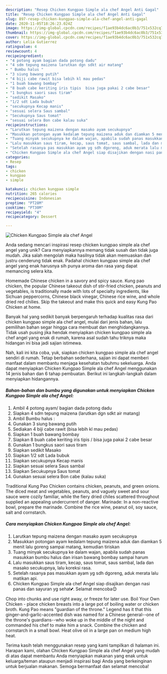 ```yaml
---
description: "Resep Chicken Kungpao Simple ala chef Angel Anti Gagal"
title: "Resep Chicken Kungpao Simple ala chef Angel Anti Gagal"
slug: 897-resep-chicken-kungpao-simple-ala-chef-angel-anti-gagal
date: 2020-11-05T18:26:23.024Z
image: https://img-global.cpcdn.com/recipes/f1ae93b4dc6ac0b3/751x532cq70/chicken-kungpao-simple-ala-chef-angel-foto-resep-utama.jpg
thumbnail: https://img-global.cpcdn.com/recipes/f1ae93b4dc6ac0b3/751x532cq70/chicken-kungpao-simple-ala-chef-angel-foto-resep-utama.jpg
cover: https://img-global.cpcdn.com/recipes/f1ae93b4dc6ac0b3/751x532cq70/chicken-kungpao-simple-ala-chef-angel-foto-resep-utama.jpg
author: Lelia Gutierrez
ratingvalue: 4
reviewcount: 4
recipeingredient:
- "4 potong ayam bagian dada potong dadu"
- "4 sdm tepung maizena larutkan dgn sdkt air matang"
- " Bumbu halus "
- "3 siung bawang putih"
- "4 biji cabe rawit bisa lebih kl mau pedas"
- "1 buah bawang bombay"
- "8 buah cabe keriting iris tipis  bisa juga pakai 2 cabe besar"
- "1 bungkus saori saus tiram"
- "sedikit Masako"
- "1/2 sdt Lada bubuk"
- "secukupnya Kecap manis"
- "sesuai selera Saus sambal"
- "Secukupnya Saus tomat"
- "sesuai selera Bon cabe kalau suka"
recipeinstructions:
- "Larutkan tepung maizena dengan masako ayam secukupnya"
- "Masukkan potongan ayam kedalam tepung maizena aduk dan diamkan 5 menit lalu goreng sampai matang, kemudian tiriskan"
- "Tuang minyak secukupnya ke dalam wajan, apabila sudah panas masukkan bumbu halus dan irisan bawang bombay sampai harum"
- "Lalu masukkan saus tiram, kecap, saus tomat, saus sambal, lada dan masako secukupnya, lalu koreksi rasa."
- "Setelah rasanya pas masukkan ayam yg sdh dgoreng, aduk merata lalu matikan api."
- "Chicken Kungpao Simple ala chef Angel siap disajikan dengan nasi panas dan sayuran yg sehat💕. Selamat mencoba😊"
categories:
- Resep
tags:
- chicken
- kungpao
- simple

katakunci: chicken kungpao simple 
nutrition: 265 calories
recipecuisine: Indonesian
preptime: "PT28M"
cooktime: "PT30M"
recipeyield: "4"
recipecategory: Dessert

---
```



![Chicken Kungpao Simple ala chef Angel](https://img-global.cpcdn.com/recipes/f1ae93b4dc6ac0b3/751x532cq70/chicken-kungpao-simple-ala-chef-angel-foto-resep-utama.jpg)

Anda sedang mencari inspirasi resep chicken kungpao simple ala chef angel yang unik? Cara menyiapkannya memang tidak susah dan tidak juga mudah. Jika salah mengolah maka hasilnya tidak akan memuaskan dan justru cenderung tidak enak. Padahal chicken kungpao simple ala chef angel yang enak harusnya sih punya aroma dan rasa yang dapat memancing selera kita.

Homemade Chinese chicken in a savory and spicy sauce. Kung pao chicken, the popular Chinese takeout dish of stir-fried chicken, peanuts and vegetables, is traditionally made with lots of specialty ingredients, like Sichuan peppercorns, Chinese black vinegar, Chinese rice wine, and whole dried red chilies. Skip the takeout and make this quick and easy Kung Pao Chicken at home.

Banyak hal yang sedikit banyak berpengaruh terhadap kualitas rasa dari chicken kungpao simple ala chef angel, mulai dari jenis bahan, lalu pemilihan bahan segar hingga cara membuat dan menghidangkannya. Tidak usah pusing jika hendak menyiapkan chicken kungpao simple ala chef angel yang enak di rumah, karena asal sudah tahu triknya maka hidangan ini bisa jadi sajian istimewa.


Nah, kali ini kita coba, yuk, siapkan chicken kungpao simple ala chef angel sendiri di rumah. Tetap berbahan sederhana, sajian ini dapat memberi manfaat dalam membantu menjaga kesehatan tubuhmu sekeluarga. Anda dapat menyiapkan Chicken Kungpao Simple ala chef Angel menggunakan 14 jenis bahan dan 6 tahap pembuatan. Berikut ini langkah-langkah dalam menyiapkan hidangannya.

<!--inarticleads1-->

##### Bahan-bahan dan bumbu yang digunakan untuk menyiapkan Chicken Kungpao Simple ala chef Angel:

1. Ambil 4 potong ayam/ bagian dada potong dadu
1. Siapkan 4 sdm tepung maizena (larutkan dgn sdkt air matang)
1. Ambil  Bumbu halus :
1. Gunakan 3 siung bawang putih
1. Sediakan 4 biji cabe rawit (bisa lebih kl mau pedas)
1. Siapkan 1 buah bawang bombay
1. Siapkan 8 buah cabe keriting iris tipis / bisa juga pakai 2 cabe besar
1. Gunakan 1 bungkus saori saus tiram
1. Siapkan sedikit Masako
1. Siapkan 1/2 sdt Lada bubuk
1. Siapkan secukupnya Kecap manis
1. Siapkan sesuai selera Saus sambal
1. Siapkan Secukupnya Saus tomat
1. Gunakan sesuai selera Bon cabe (kalau suka)


Traditional Kung Pao Chicken contains chicken, peanuts, and green onions. The diced meat and vegetables, peanuts, and vaguely sweet and sour sauce were cozily familiar, while the fiery dried chiles scattered throughout supplied an appealing undercurrent of danger. Marinade: In a non-reactive bowl, prepare the marinade. Combine the rice wine, peanut oil, soy sauce, salt and cornstarch. 

<!--inarticleads2-->

##### Cara menyiapkan Chicken Kungpao Simple ala chef Angel:

1. Larutkan tepung maizena dengan masako ayam secukupnya
1. Masukkan potongan ayam kedalam tepung maizena aduk dan diamkan 5 menit lalu goreng sampai matang, kemudian tiriskan
1. Tuang minyak secukupnya ke dalam wajan, apabila sudah panas masukkan bumbu halus dan irisan bawang bombay sampai harum
1. Lalu masukkan saus tiram, kecap, saus tomat, saus sambal, lada dan masako secukupnya, lalu koreksi rasa.
1. Setelah rasanya pas masukkan ayam yg sdh dgoreng, aduk merata lalu matikan api.
1. Chicken Kungpao Simple ala chef Angel siap disajikan dengan nasi panas dan sayuran yg sehat💕. Selamat mencoba😊


Chop into chunks and use right away, or freeze for later use. Boil Your Own Chicken - place chicken breasts into a large pot of boiling water or chicken broth. Kung Pao means &#34;guardian of the throne.&#34; Legend has it that this ginger-and-garlic-accented dish was named for a Chinese general--one of the throne&#39;s guardians--who woke up in the middle of the night and commanded his chef to make him a snack. Combine the chicken and cornstarch in a small bowl. Heat olive oil in a large pan on medium high heat. 

Terima kasih telah menggunakan resep yang kami tampilkan di halaman ini. Harapan kami, olahan Chicken Kungpao Simple ala chef Angel yang mudah di atas dapat membantu Anda menyiapkan makanan yang enak untuk keluarga/teman ataupun menjadi inspirasi bagi Anda yang berkeinginan untuk berjualan makanan. Semoga bermanfaat dan selamat mencoba!
